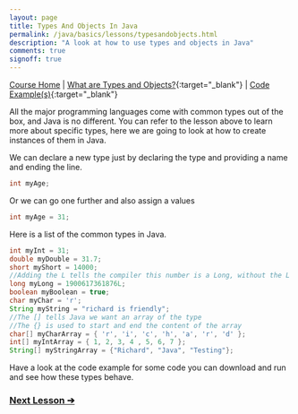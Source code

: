 ```yaml
---
layout: page
title: Types And Objects In Java
permalink: /java/basics/lessons/typesandobjects.html
description: "A look at how to use types and objects in Java"
comments: true
signoff: true
---
```

[Course Home](../../course) \| [What are Types and Objects?](/programming/lessons/typesandobjects){:target="_blank"} \| [Code Example(s)](https://github.com/FriendlyTester/Free-Java-Basics-Course/blob/master/src/test/java/javalessons/C_Types.java){:target="_blank"}

All the major programming languages come with common types out of the box, and Java is no different. You can refer to the lesson above to learn more about specific types, here we are going to look at how to create instances of them in Java. 

We can declare a new type just by declaring the type and providing a name and ending the line.
```java
int myAge;
```

Or we can go one further and also assign a values
```java
int myAge = 31;
```

Here is a list of the common types in Java.
```java
int myInt = 31;
double myDouble = 31.7;
short myShort = 14000;
//Adding the L tells the compiler this number is a Long, without the L is treats it as an int
long myLong = 1900617361876L;
boolean myBoolean = true;
char myChar = 'r';
String myString = "richard is friendly";
//The [] tells Java we want an array of the type
//The {} is used to start and end the content of the array
char[] myCharArray = { 'r', 'i', 'c', 'h', 'a', 'r', 'd' };
int[] myIntArray = { 1, 2, 3, 4 , 5, 6, 7 };
String[] myStringArray = {"Richard", "Java", "Testing"};
```

Have a look at the code example for some code you can download and run and see how these types behave.

### [Next Lesson &#10132;](../lessons/variables)